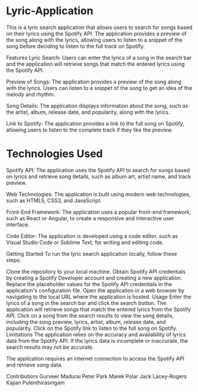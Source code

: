 # Lyric-Application
This is a lyric search application that allows users to search for songs based on their lyrics using the Spotify API. The application provides a preview of the song along with the lyrics, allowing users to listen to a snippet of the song before deciding to listen to the full track on Spotify.

Features
Lyric Search: Users can enter the lyrics of a song in the search bar and the application will retrieve songs that match the entered lyrics using the Spotify API.

Preview of Songs: The application provides a preview of the song along with the lyrics. Users can listen to a snippet of the song to get an idea of the melody and rhythm.

Song Details: The application displays information about the song, such as the artist, album, release date, and popularity, along with the lyrics.

Link to Spotify: The application provides a link to the full song on Spotify, allowing users to listen to the complete track if they like the preview.

# Technologies Used
Spotify API: The application uses the Spotify API to search for songs based on lyrics and retrieve song details, such as album art, artist name, and track preview.

Web Technologies: The application is built using modern web technologies, such as HTML5, CSS3, and JavaScript.

Front-End Framework: The application uses a popular front-end framework, such as React or Angular, to create a responsive and interactive user interface.

Code Editor: The application is developed using a code editor, such as Visual Studio Code or Sublime Text, for writing and editing code.

Getting Started
To run the lyric search application locally, follow these steps:

Clone the repository to your local machine.
Obtain Spotify API credentials by creating a Spotify Developer account and creating a new application.
Replace the placeholder values for the Spotify API credentials in the application's configuration file.
Open the application in a web browser by navigating to the local URL where the application is hosted.
Usage
Enter the lyrics of a song in the search bar and click the search button.
The application will retrieve songs that match the entered lyrics from the Spotify API.
Click on a song from the search results to view the song details, including the song preview, lyrics, artist, album, release date, and popularity.
Click on the Spotify link to listen to the full song on Spotify.
Limitations
The application relies on the accuracy and availability of lyrics data from the Spotify API. If the lyrics data is incomplete or inaccurate, the search results may not be accurate.

The application requires an internet connection to access the Spotify API and retrieve song data.

Contributiors
Gurveer Madurai
Peter Park
Marek Polar
Jack Lacey-Rogers
Kajian Pulenthirasingam


